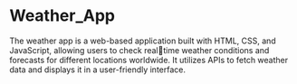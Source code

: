 # Weather_App
The weather app is a web-based application built with HTML, CSS, and JavaScript, allowing users to check realtime weather conditions and forecasts for different locations worldwide. It utilizes APIs to fetch weather data and displays it in a user-friendly interface.
